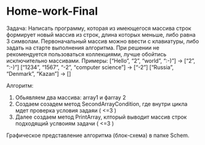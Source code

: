# Home-work-Final

Задача: Написать программу, которая из имеющегося массива строк формирует новый массив из строк, длина которых меньше, либо равна 3 символам. Первоначальный массив можно ввести с клавиатуры, либо задать на старте выполнения алгоритма. При решении не рекомендуется пользоваться коллекциями, лучше обойтись исключительно массивами.
Примеры: [“Hello”, “2”, “world”, “:-)”] → [“2”, “:-)”] [“1234”, “1567”, “-2”, “computer science”] → [“-2”] [“Russia”, “Denmark”, “Kazan”] → []


Алгоритм:

1) Обьявляем два массива: array1 и фarray 2
2) Cоздаем созадем метод SecondArrayCondition, где внутри цикла мдет проверка условия задаяи ( <=3 )
3) Далее создаем метод PrintArray, клторый выводит массив строк подходящий услвоиям задачи ( <=3 )

Графическое представление алгоритма (блок-схема) в папке Schem.
